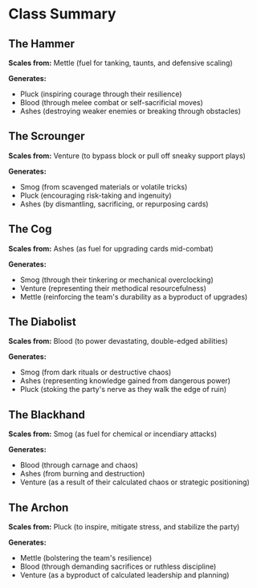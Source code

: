 # Class Summary

## The Hammer
**Scales from:** Mettle (fuel for tanking, taunts, and defensive scaling)

**Generates:**
- Pluck (inspiring courage through their resilience)
- Blood (through melee combat or self-sacrificial moves)
- Ashes (destroying weaker enemies or breaking through obstacles)

## The Scrounger
**Scales from:** Venture (to bypass block or pull off sneaky support plays)

**Generates:**
- Smog (from scavenged materials or volatile tricks)
- Pluck (encouraging risk-taking and ingenuity)
- Ashes (by dismantling, sacrificing, or repurposing cards)

## The Cog
**Scales from:** Ashes (as fuel for upgrading cards mid-combat)

**Generates:**
- Smog (through their tinkering or mechanical overclocking)
- Venture (representing their methodical resourcefulness)
- Mettle (reinforcing the team's durability as a byproduct of upgrades)

## The Diabolist
**Scales from:** Blood (to power devastating, double-edged abilities)

**Generates:**
- Smog (from dark rituals or destructive chaos)
- Ashes (representing knowledge gained from dangerous power)
- Pluck (stoking the party's nerve as they walk the edge of ruin)

## The Blackhand
**Scales from:** Smog (as fuel for chemical or incendiary attacks)

**Generates:**
- Blood (through carnage and chaos)
- Ashes (from burning and destruction)
- Venture (as a result of their calculated chaos or strategic positioning)

## The Archon
**Scales from:** Pluck (to inspire, mitigate stress, and stabilize the party)

**Generates:**
- Mettle (bolstering the team's resilience)
- Blood (through demanding sacrifices or ruthless discipline)
- Venture (as a byproduct of calculated leadership and planning)